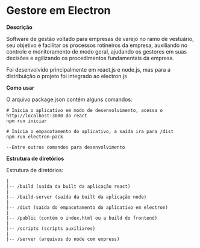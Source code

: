# Gestore em Electron

**Descrição**

Software de gestão voltado para empresas de varejo no ramo de vestuário, seu objetivo é facilitar os processos rotineiros da empresa, auxiliando no controle e monitoramento de modo geral, ajudando os gestores em suas decisões e agilizando os procedimentos fundamentais da empresa.

Foi desenvolvido principalmente em react.js e node.js, mas para a distribuição o projeto foi integrado ao electron.js

**Como usar**

O arquivo package.json contém alguns comandos:

```
# Inicia o aplicativo em modo de desenvolvimento, acessa o http://localhost:3000 do react
npm run iniciar

# Inicia o empacotamento do aplicativo, a saída ira para /dist
npm run electron-pack

--Entre outros comandos para desenvolvimento

```
**Estrutura de diretórios**

Estrutura de diretórios:

```
|
|-- /build (saída da built da aplicação react)
|
|-- /build-server (saída da built da aplicação node)
|
|-- /dist (saída do empacotamento do aplicativo em electron)
|
|-- /public (contém o index.html ou a build do frontend)
|
|-- /scripts (scripts auxiliares)
|
|-- /server (arquivos do node com express)
```
